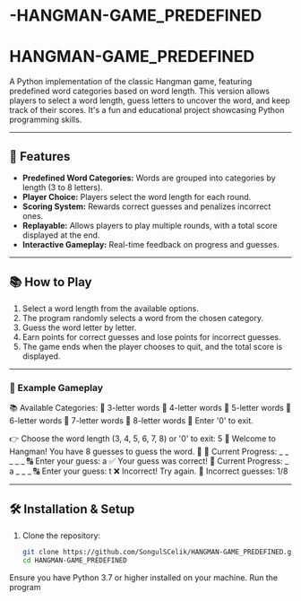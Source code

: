 # -HANGMAN-GAME_PREDEFINED

# HANGMAN-GAME_PREDEFINED

A Python implementation of the classic Hangman game, featuring predefined word categories based on word length. This version allows players to select a word length, guess letters to uncover the word, and keep track of their scores. It's a fun and educational project showcasing Python programming skills.

---

## 📝 Features

- **Predefined Word Categories:** Words are grouped into categories by length (3 to 8 letters).
- **Player Choice:** Players select the word length for each round.
- **Scoring System:** Rewards correct guesses and penalizes incorrect ones.
- **Replayable:** Allows players to play multiple rounds, with a total score displayed at the end.
- **Interactive Gameplay:** Real-time feedback on progress and guesses.

---

## 📚 How to Play

1. Select a word length from the available options.
2. The program randomly selects a word from the chosen category.
3. Guess the word letter by letter.
4. Earn points for correct guesses and lose points for incorrect guesses.
5. The game ends when the player chooses to quit, and the total score is displayed.

---

### 🎲 Example Gameplay

📚 Available Categories: 📝 3-letter words 📝 4-letter words 📝 5-letter words 📝 6-letter words 📝 7-letter words 📝 8-letter words 🔴 Enter '0' to exit.

👉 Choose the word length (3, 4, 5, 6, 7, 8) or '0' to exit: 5 🎉 Welcome to Hangman! You have 8 guesses to guess the word. 🤔 📖 Current Progress: _ _ _ _ _ 🔠 Enter your guess: a ✅ Your guess was correct! 📖 Current Progress: _ a _ _ _ 🔠 Enter your guess: t ❌ Incorrect! Try again. 🚨 Incorrect guesses: 1/8


---

## 🛠️ Installation & Setup

1. Clone the repository:
   ```bash
   git clone https://github.com/SongulSCelik/HANGMAN-GAME_PREDEFINED.git
   cd HANGMAN-GAME_PREDEFINED
Ensure you have Python 3.7 or higher installed on your machine.
Run the program


